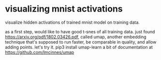 # visualizing mnist activations

visualize hidden activations of trained mnist model on training data.

as a first step, would like to have good t-snes of all training data.
just found https://arxiv.org/pdf/1802.03426.pdf, called umap, another embedding technique that's supposed to run faster, be comparable in quality, and allow adding points. let's try it.
pip3 install umap-learn
a bit of documentation at https://github.com/lmcinnes/umap
